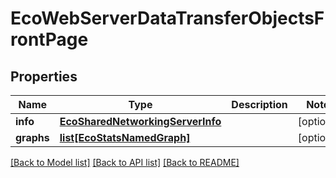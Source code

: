 # EcoWebServerDataTransferObjectsFrontPage

## Properties
Name | Type | Description | Notes
------------ | ------------- | ------------- | -------------
**info** | [**EcoSharedNetworkingServerInfo**](EcoSharedNetworkingServerInfo.md) |  | [optional] 
**graphs** | [**list[EcoStatsNamedGraph]**](EcoStatsNamedGraph.md) |  | [optional] 

[[Back to Model list]](../README.md#documentation-for-models) [[Back to API list]](../README.md#documentation-for-api-endpoints) [[Back to README]](../README.md)


